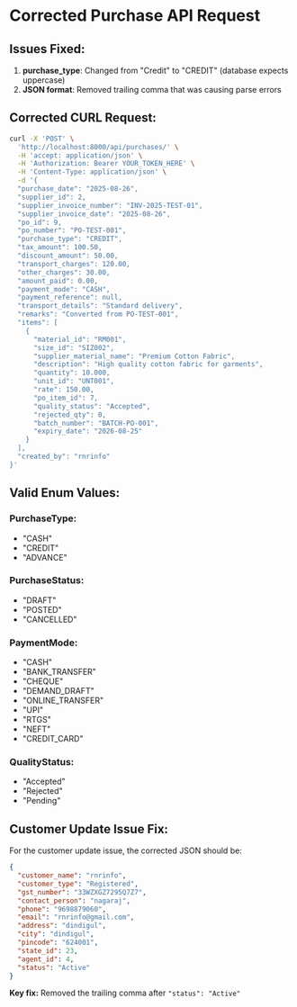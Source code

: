 # Corrected Purchase API Request

## Issues Fixed:
1. **purchase_type**: Changed from "Credit" to "CREDIT" (database expects uppercase)
2. **JSON format**: Removed trailing comma that was causing parse errors

## Corrected CURL Request:

```bash
curl -X 'POST' \
  'http://localhost:8000/api/purchases/' \
  -H 'accept: application/json' \
  -H 'Authorization: Bearer YOUR_TOKEN_HERE' \
  -H 'Content-Type: application/json' \
  -d '{
  "purchase_date": "2025-08-26",
  "supplier_id": 2,
  "supplier_invoice_number": "INV-2025-TEST-01",
  "supplier_invoice_date": "2025-08-26",
  "po_id": 9,
  "po_number": "PO-TEST-001",
  "purchase_type": "CREDIT",
  "tax_amount": 100.50,
  "discount_amount": 50.00,
  "transport_charges": 120.00,
  "other_charges": 30.00,
  "amount_paid": 0.00,
  "payment_mode": "CASH",
  "payment_reference": null,
  "transport_details": "Standard delivery",
  "remarks": "Converted from PO-TEST-001",
  "items": [
    {
      "material_id": "RM001",
      "size_id": "SIZ002",
      "supplier_material_name": "Premium Cotton Fabric",
      "description": "High quality cotton fabric for garments",
      "quantity": 10.000,
      "unit_id": "UNT001",
      "rate": 150.00,
      "po_item_id": 7,
      "quality_status": "Accepted",
      "rejected_qty": 0,
      "batch_number": "BATCH-PO-001",
      "expiry_date": "2026-08-25"
    }
  ],
  "created_by": "rnrinfo"
}'
```

## Valid Enum Values:

### PurchaseType:
- "CASH"
- "CREDIT" 
- "ADVANCE"

### PurchaseStatus:
- "DRAFT"
- "POSTED"
- "CANCELLED"

### PaymentMode:
- "CASH"
- "BANK_TRANSFER"
- "CHEQUE"
- "DEMAND_DRAFT"
- "ONLINE_TRANSFER"
- "UPI"
- "RTGS"
- "NEFT"
- "CREDIT_CARD"

### QualityStatus:
- "Accepted"
- "Rejected" 
- "Pending"

## Customer Update Issue Fix:

For the customer update issue, the corrected JSON should be:

```json
{
  "customer_name": "rnrinfo",
  "customer_type": "Registered",
  "gst_number": "33WZXGZ7295Q7Z7",
  "contact_person": "nagaraj",
  "phone": "9698879060",
  "email": "rnrinfo@gmail.com",
  "address": "dindigul",
  "city": "dindigul",
  "pincode": "624001",
  "state_id": 23,
  "agent_id": 4,
  "status": "Active"
}
```

**Key fix:** Removed the trailing comma after `"status": "Active"`
